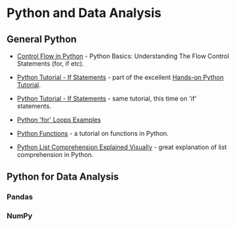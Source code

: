 # Python and Data Analysis

## General Python
- [Control Flow in Python](https://www.codeproject.com/Articles/663666/Python-Basics-Understanding-The-Flow-Control-State) - 
Python Basics: Understanding The Flow Control Statements (for, if etc).

- [Python Tutorial - If Statements](http://anh.cs.luc.edu/python/hands-on/3.1/handsonHtml/loops.html) - 
part of the excellent [Hands-on Python Tutorial](http://anh.cs.luc.edu/python/hands-on/3.1/handsonHtml/index.html).

- [Python Tutorial - If Statements](http://anh.cs.luc.edu/python/hands-on/3.1/handsonHtml/ifstatements.html) - same tutorial, 
this time on 'if' statements. 

- [Python 'for' Loops Examples](https://www.cyberciti.biz/faq/python-for-loop-examples-statements/)

- [Python Functions](http://www.tutorialspoint.com/python/python_functions.htm) - a tutorial on functions in Python.

- [Python List Comprehension Explained Visually](http://treyhunner.com/2015/12/python-list-comprehensions-now-in-color/) -
great explanation of list comprehension in Python.

## Python for Data Analysis
### Pandas 

### NumPy


